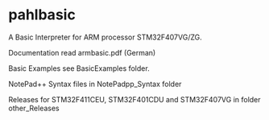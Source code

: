 # pahlbasic

A Basic Interpreter for ARM processor STM32F407VG/ZG. 

Documentation read armbasic.pdf (German)

Basic Examples see BasicExamples folder.

NotePad++ Syntax files in NotePadpp_Syntax folder

Releases for STM32F411CEU, STM32F401CDU and STM32F407VG in folder other_Releases
